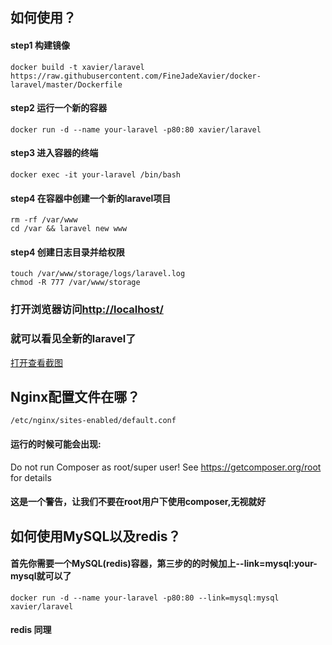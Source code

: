 
## 如何使用？

#### step1 构建镜像
    docker build -t xavier/laravel https://raw.githubusercontent.com/FineJadeXavier/docker-laravel/master/Dockerfile

#### step2 运行一个新的容器
    docker run -d --name your-laravel -p80:80 xavier/laravel

#### step3 进入容器的终端
    docker exec -it your-laravel /bin/bash

#### step4 在容器中创建一个新的laravel项目
    rm -rf /var/www  
    cd /var && laravel new www

#### step4 创建日志目录并给权限
    touch /var/www/storage/logs/laravel.log
    chmod -R 777 /var/www/storage

### 打开浏览器访问[http://localhost/](http://localhost/ "Laravel")

### 就可以看见全新的laravel了

[打开查看截图](http://p9ha5311u.bkt.clouddn.com/imagelaravel.png "Laravel")

## Nginx配置文件在哪？
    /etc/nginx/sites-enabled/default.conf

#### 运行的时候可能会出现:
Do not run Composer as root/super user! See https://getcomposer.org/root for details
#### 这是一个警告，让我们不要在root用户下使用composer,无视就好

## 如何使用MySQL以及redis？
#### 首先你需要一个MySQL(redis)容器，第三步的的时候加上--link=mysql:your-mysql就可以了
    docker run -d --name your-laravel -p80:80 --link=mysql:mysql xavier/laravel
#### redis 同理

